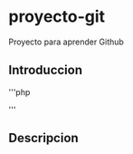 # proyecto-git
Proyecto para aprender Github

## Introduccion 
'''php
<?php phpinfo();  ?>
 '''
 ## Descripcion 
 
